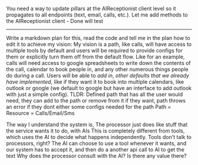 You need a way to update pillars at the AIReceptionist client level so it propagates to all endpoints (text, email, calls, etc.). Let me add methods to the AIReceptionist client - Done will test


----------


Write a markdown plan for this, read the code and tell me in the plan how to edit it to achieve my vision:
My vision is a path, like calls, will have access to multiple tools by default and users will be required to provide configs for them or explicitly turn them off from the default flow. Like for an example, calls will need access to google spreadsheets to write down the contents of the call, calendar to book people in, and any other numerous things people do during a call. Users will be able to *add in*, *other defaults that we already have implemented*, like if they want it to book into multiple calendars, like outlook or google (we default to google but have an interface to add outlook with just a simple config).
TLDR: Defined path that has all the user would need, they can add to the path or remove from it if they want, path throws an error if they
dont either some configs needed for the path
Path = Resource = Calls/Email/Sms 



The way I understand the system is,
The processor just does like stuff that the service wants it to do, with AIs
This is completely different from tools, which uses the AI to decide what happens independently.
Tools don't talk to processors, right?
The AI can choose to use a tool whenever it wants, and our system has to accept it, and then do a another api call to AI to get the text
Why does the processor consult with the AI? Is there any value there?



